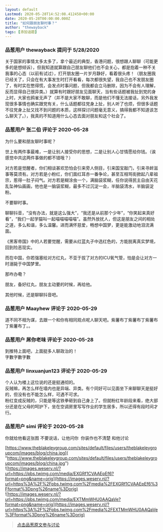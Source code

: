 ```yaml
---
layout: default
Lastmod: 2020-05-28T14:52:08.412458+00:00
date: 2020-05-28T00:00:00.000Z
title: "如何跟朋友聊时事？"
author: "thewayback"
tags: [添加话题]
---
```



### 品葱用户 **thewayback** 提问于 5/28/2020
    
关于国家的事情太多太多了，拿个最近的典型，香港问题，很想跟人聊聊（可能更多的是想倾诉），但我知道就算跟自己朋友聊他们也不会关心，都是抱着一种不关我事的心态（以前有试过），打开朋友圈一片岁月静好，看着很头疼！（朋友圈我已经关了，只会在有大事发生时打开看看，每次都很失望，我自己也不发朋友圈了，有时实在憋得慌，会发点时事问题，但我都会立马删除，因为不会有人理解，反而显得自己很异类。）就算有时跟好朋友见面聊天，当有些话题被我扯到党的身上时，大家也鸦雀无声了（并不是大家不敢聊，而是他们不懂无法接话，另外我发现很多事情也确实跟党有关，什么话题都往党身上扯，别人听了也烦，但很多话题不往党身上扯又找不到问题的本质，这样探讨问题毫无意义，搞得我都不知道该怎么聊天了。），我真的不知道用什么心态去面对朋友和这个社会了。
    
                

### 品葱用户 **张二伯** 评论于 2020-05-28
        
为什么要和朋友聊时事呢？  
  
世上有两件事最难，一是让别人接受你的思想，二是让别人心甘情愿给你钱。（诶感觉中共这两件事做的都不错哦？）  
  
对方若是觉醒者，你们相谈甚欢恐怕会引来旁人侧目，引来国宝敲门，引来寻衅滋事等莫须有。对方若是小粉红，你们面红耳赤一番争论，甚至互相骂街掀起八辈祖宗，惹得一肚子闷气。对方若是糊涂虫一个，满脑袋浆糊，任你说得民主自由天花乱坠神仙画画，他也是一脑袋浆糊，最多不过沉淀一会，半脑袋清水，半脑袋淀粉。  
  
不要聊时事。  
  
聊聊抖音，“没有办法，就是这么强大”，“我还是从前那个少年”，“你笑起来真好看”，“我们一起学猫叫一起喵喵喵喵喵”。虽然外放扰人，但这是朋友之间的相处之道，多么和谐，多么温馨。进而满怀慈爱，畅想中国梦，更是能激动地泪流满面。  
  
《黑客帝国》中的人若要觉醒，需要从红蓝丸子中选红色的，方能脱离真实梦境，回到险恶现实。  
  
而在中国，你若强塞给对方红丸，不亚于拔了对方的ICU氧气管，怕是会让对方一时溺毙于中国梦里。  
  
那咋办嘞？  
  
朋友，备好红丸，朋友主动要的时候，再给他。  
  
其他时候，还是聊聊抖音吧。
        
                

### 品葱用户 **Maayhew** 评论于 2020-05-29
        
道不同不相为谋，去跟一个和你有相同观点呢人聊天吧。紫薯布丁紫薯布丁紫薯布丁紫薯布丁。。
        
                

### 品葱用户 **屌你老味** 评论于 2020-05-28
        
到推特上面吧，上面挺多人聊政治的！  
字數字數字數
        
                

### 品葱用户 **linxuanjun123** 评论于 2020-05-29
        
个人认为楼上这位说的还是挺通彻的。  
反贼嘛，再怎么样在墙内也是异端、异类。有个同好可以见面坐下来聊聊天是挺好的，但没有也不能怎么样，可遇不可求。  
粉红变成反贼的，只能是等这铁拳砸到自己身上了。但就粉红年龄段来看，绝大部分还是在父母的呵护下，坐在空调房里写写作业的学生居多，所以还得有段时间才行。
        
                

### 品葱用户 **simi** 评论于 2020-05-28
        
你就给他看这张图 不要说话，让他问你  你装作也不清楚 和他讨论  
  
[https://www.theblakeleygroup.com/sites/default/files/users/theblakeleygroupcom/images/blog/china.jpg]( "https://www.theblakeleygroup.com/sites/default/files/users/theblakeleygroupcom/images/blog/china.jpg")  
![https://images.weserv.nl/?url=https://pbs.twimg.com/media/EXGRf1CVAAEpEf6?format=png&name=orig](https://images.weserv.nl/?url=https%3A%2F%2Fpbs.twimg.com%2Fmedia%2FEXGRf1CVAAEpEf6%3Fformat%3Dpng%26name%3Dorig)  
![https://images.weserv.nl/?url=https://pbs.twimg.com/media/EXTMmWHU0AAQaVe?format=png&name=orig](https://images.weserv.nl/?url=https%3A%2F%2Fpbs.twimg.com%2Fmedia%2FEXTMmWHU0AAQaVe%3Fformat%3Dpng%26name%3Dorig)
        
                





> [点击品葱原文参与讨论](https://pincong.rocks/question/26230)

